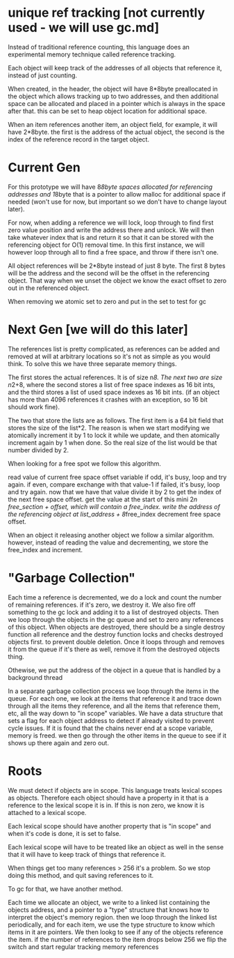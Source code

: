 # unique ref tracking [not currently used - we will use gc.md]

Instead of traditional reference counting, this language does an experimental memory technique called reference tracking.

Each object will keep track of the addresses of all objects that reference it, instead of just counting.

When created, in the header, the object will have 8*8byte preallocated in the object which allows tracking up to two addresses, and then additional space can be allocated and placed in a pointer which is always in the space after that. this can be set to heap object location for additional space.

When an item references another item, an object field, for example, it will have 2*8byte. the first is the address of the actual object, the second is the index of the reference record in the target object.

# Current Gen

For this prototype we will have 8*8byte spaces allocated for referencing addresses and 1*8byte that is a pointer to allow malloc for additional space if needed (won't use for now, but important so we don't have to change layout later).

For now, when adding a reference we will lock, loop through to find first zero value position and write the address there and unlock.  We will then take whatever index that is and return it so that it can be stored with the referencing object for O(1) removal time. In this first instance, we will however loop through all to find a free space, and throw if there isn't one.

All object references will be 2*8byte instead of just 8 byte. The first 8 bytes will be the address and the second will be the offset in the referencing object.  That way when we unset the object we know the exact offset to zero out in the referenced object.

When removing we atomic set to zero and put in the set to test for gc

# Next Gen [we will do this later]

The references list is pretty complicated, as references can be added and removed at will at arbitrary locations so it's not as simple as you would think.  To solve this we have three separate memory things.

The first stores the actual references. It is of size n*8.  The next two are size n*2+8, where the second stores a list of free space indexes as 16 bit ints, and the third stores a list of used space indexes as 16 bit ints. (if an object has more than 4096 references it crashes with an exception, so 16 bit should work fine).

The two that store the lists are as follows. The first item is a 64 bit field that stores the size of the list*2. The reason is when we start modifying we atomically increment it by 1 to lock it while we update, and then atomically increment again by 1 when done. So the real size of the list would be that number divided by 2.

When looking for a free spot we follow this algorithm.

read value of current free space offset variable
if odd, it's busy, loop and try again.
if even, compare exchange with that value-1
if failed, it's busy, loop and try again.
now that we have that value divide it by 2 to get the index of the next free space offset.
get the value at the start of this mini 2*n free_section + offset, which will contain a free_index.
write the address of the referencing object at list_address + 8*free_index
decrement free space offset.

When an object it releasing another object we follow a similar algorithm. however, instead of reading the value and decrementing, we store the free_index and increment.

# "Garbage Collection"

Each time a reference is decremented, we do a lock and count the number of remaining references. if it's zero, we destroy it. We also fire off something to the gc lock and adding it to a list of destroyed objects. Then we loop through the objects in the gc queue and set to zero any references of this object. When objects are destroyed, there should be a single destroy function all reference and the destroy function locks and checks destroyed objects first. to prevent double deletion. Once it loops through and removes it from the queue if it's there as well, remove it from the destroyed objects thing.

Othewise, we put the address of the object in a queue that is handled by a background thread

In a separate garbage collection process we loop through the items in the queue. For each one, we look at the items that reference it and trace down through all the items they reference, and all the items that reference them, etc, all the way down to "in scope" variables. We have a data structure that sets a flag for each object address to detect if already visited to prevent cycle issues.  If it is found that the chains never end at a scope variable, memory is freed. we then go through the other items in the queue to see if it shows up there again and zero out.

# Roots

We must detect if objects are in scope.  This language treats lexical scopes as objects.  Therefore each object should have a property in it that is a reference to the lexical scope it is in. If this is non zero, we know it is attached to a lexical scope.

Each lexical scope should have another property that is "in scope" and when it's code is done, it is set to false.

Each lexical scope will have to be treated like an object as well in the sense that it will have to keep track of things that reference it.

When things get too many references > 256 it's a problem. So we stop doing this method, and quit saving references to it.

To gc for that, we have another method.

Each time we allocate an object, we write to a linked list containing the objects address, and a pointer to a "type" structure that knows how to interpret the object's memory region. then we loop through the linked list periodically, and for each item, we use the type structure to know which items in it are pointers. We then lookg to see if any of the objects reference the item. if the number of references to the item drops below 256 we flip the switch and start regular tracking memory references